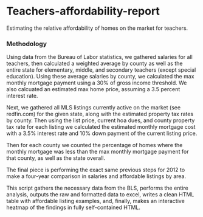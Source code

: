 # Teachers-affordability-report
Estimating the relative affordability of homes on the market for teachers.

### Methodology
Using data from the Bureau of Labor statistics, we gathered salaries for all teachers, then calculated a weighted average by county as well as the entire state for elementary, middle, and secondary teachers (except special education). Using these average salaries by county, we calculated the max monthly mortgage payment using a 30% of gross income threshold. We also calcuated an estimated max home price, assuming a 3.5 percent interest rate.

Next, we gathered all MLS listings currently active on the market (see redfin.com) for the given state, along with the estimated property tax rates by county. Then using the list price, current hoa dues, and county property tax rate for each listing we calculated the estimated monthly mortgage cost with a 3.5% interest rate and 10% down payment of the current listing price. 

Then for each county we counted the percentage of homes where the monthly mortgage was less than the max monthly mortgage payment for that county, as well as the state overall.

The final piece is performing the exact same previous steps for 2012 to make a four-year comparison in salaries and affordable listings by area.

This script gathers the necessary data from the BLS, performs the entire analysis, outputs the raw and formatted data to excel, writes a clean HTML table with affordable listing examples, and, finally, makes an interactive heatmap of the findings in fully self-contained HTML.
